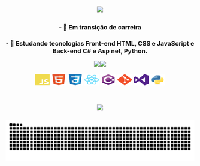 <h1 align="center">
<img src="https://readme-typing-svg.herokuapp.com/?font=Righteous&size=35&center=true&vCenter=true&width=500&height=70&duration=4000&lines=olá!+👋;+Me+chamo+Roni!;" />
</h1>

<h3 align="center">
- 🔭 Em transição de carreira
</h3> 
<h3 align="center">
- 🌱 Estudando tecnologias Front-end <strong>HTML, CSS e JavaScript e Back-end C# e Asp net, Python</strong>.
</h3>
  <div align="center">
    <a href="https://github.com/Ronisank">
            <img height="180cm" widht="200cm" src="https://github-readme-stats.vercel.app/api?username=ronisank&show_icons=true&theme=dracula&include_all_commits=true"><img height="180cm" src="https://github-readme-stats.vercel.app/api/top-langs/?username=ronisank&layout=compact&theme=dracula">
  </div>
    <div style="display: inline-block" align="center"><br>
        <img align="center" alt="Roni-Js" height="30" width="40" src="https://raw.githubusercontent.com/devicons/devicon/master/icons/javascript/javascript-plain.svg">
        <img align="center" alt="Roni-HTML" height="30" width="40" src="https://raw.githubusercontent.com/devicons/devicon/master/icons/html5/html5-original.svg"> 
        <img align="center" alt="Roni-CSS" height="30" width="40" src="https://raw.githubusercontent.com/devicons/devicon/master/icons/css3/css3-original.svg">
        <img align="center" alt="Roni-React" height="30" width="40" src="https://raw.githubusercontent.com/devicons/devicon/master/icons/react/react-original.svg">
        <img align="center" alt="Roni-C#" height="30" width="40" src="https://raw.githubusercontent.com/devicons/devicon/master/icons/csharp/csharp-original.svg">
        <img align="center" alt="Roni-Git" height="30" width="40" src="https://raw.githubusercontent.com/devicons/devicon/master/icons/git/git-original.svg">
        <img align="center" alt="Roni-Visual" height="30" width="40" src="https://raw.githubusercontent.com/devicons/devicon/master/icons/visualstudio/visualstudio-plain.svg">
        <img align="center" alt="Roni-Python" height="30" width="40" src="https://raw.githubusercontent.com/devicons/devicon/master/icons/python/python-original.svg">

        
<h1 align="center">
<img src="https://readme-typing-svg.herokuapp.com/?font=Righteous&size=35&center=true&vCenter=true&width=500&height=70&duration=4000&lines=obrigado+pela+atenção!;" />
</h1>


![snake gif](https://github.com/ronisank/ronisank/blob/output/github-contribution-grid-snake.svg)

